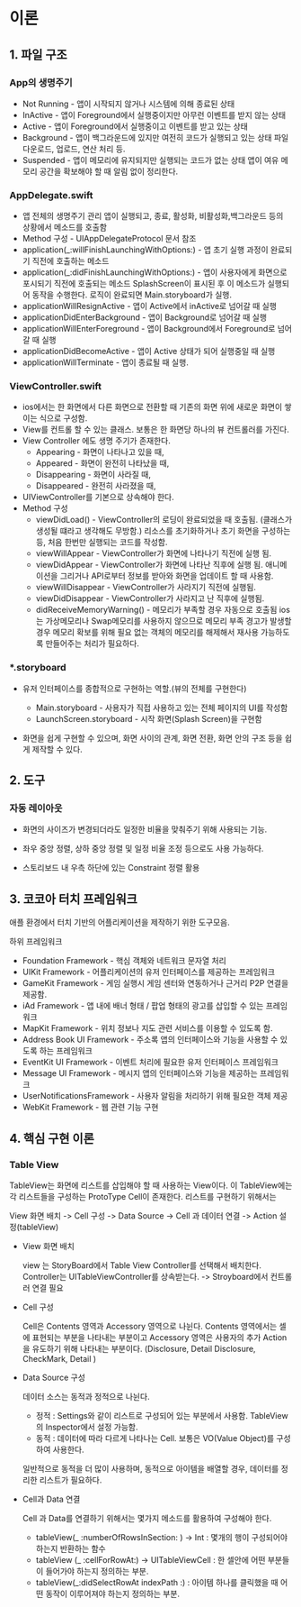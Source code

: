 # 이론

## 1. 파일 구조

### App의 생명주기

- Not Running - 앱이 시작되지 않거나 시스템에 의해 종료된 상태
- InActive - 앱이 Foreground에서 실행중이지만 아무런 이벤트를 받지 않는 상태
- Active - 앱이 Foreground에서 실행중이고 이벤트를 받고 있는 상태
- Background - 앱이 백그라운드에 있지만 여전히 코드가 실행되고 있는 상태 
  파일 다운로드, 업로드, 연산 처리 등.
- Suspended - 앱이 메모리에 유지되지만 실행되는 코드가 없는 상태
  앱이 여유 메모리 공간을 확보해야 할 때 알림 없이 정리한다.

### AppDelegate.swift

 - 앱 전체의 생명주기 관리 
    앱이 실행되고, 종료, 활성화, 비활성화,백그라운드 등의 상황에서 메소드를 호출함
 - Method 구성 - UIAppDelegateProtocol 문서 참조
  - application(_:willFinishLaunchingWithOptions:) - 앱 초기 실행 과정이 완료되기 직전에 호출하는 메소드
  - application(_:didFinishLaunchingWithOptions:) - 앱이 사용자에게 화면으로 포시되기 직전에 호출되는 메소드
    SplashScreen이 표시된 후 이 메소드가 실행되어 동작을 수행한다. 로직이 완료되면 Main.storyboard가 실행.
  - applicationWillResignActive - 앱이 Active에서 inActive로 넘어갈 때 실행
  - applicationDidEnterBackground - 앱이 Background로 넘어갈 때 실행
  - applicationWillEnterForeground - 앱이 Background에서 Foreground로 넘어갈 때 실행
  - applicationDidBecomeActive - 앱이 Active 상태가 되어 실행중일 때 실행
  - applicationWillTerminate - 앱이 종료될 때 실행.

### ViewController.swift

- ios에서는 한 화면에서 다른 화면으로 전환할 때 기존의 화면 위에 새로운 화면이 쌓이는 식으로 구성함.
- View를 컨트롤 할 수 있는 클래스. 보통은 한 화면당 하나의 뷰 컨트롤러를 가진다.
- View Controller 에도 생명 주기가 존재한다.
  - Appearing - 화면이 나타나고 있을 때,
  - Appeared - 화면이 완전히 나타났을 때,
  - Disappearing - 화면이 사라질 때,
  - Disappeared - 완전히 사라졌을 때,
- UIViewController를 기본으로 상속해야 한다.
- Method 구성
  - viewDidLoad() - ViewController의 로딩이 완료되었을 때 호출됨.
    (클래스가 생성될 떄라고 생각해도 무방함.)
    리소스를 초기화하거나 초기 화면을 구성하는 등, 처음 한번만 실행되는 코드를 작성함.
  - viewWillAppear - ViewController가 화면에 나타나기 직전에 실행 됨.
  - viewDidAppear - ViewController가 화면에 나타난 직후에 실행 됨.
    애니메이션을 그리거나 API로부터 정보를 받아와 화면을 업데이트 할 때 사용함.
  - viewWillDisappear - ViewController가 사라지기 직전에 실행됨.
  - viewDidDisappear - ViewController가 사라지고 난 직후에 실행됨.
  - didReceiveMemoryWarning() - 메모리가 부족할 경우 자동으로 호출됨
    ios는 가상메모리나 Swap메모리를 사용하지 않으므로 메모리 부족 경고가 발생할 경우
    메모리 확보를 위해 필요 없는 객체의 메모리를 해제해서 재사용 가능하도록 만들어주는 처리가 필요하다.

### *.storyboard

- 유저 인터페이스를 종합적으로 구현하는 역할.(뷰의 전체를 구현한다)
  - Main.storyboard - 사용자가 직접 사용하고 있는 전체 페이지의 UI를 작성함
  - LaunchScreen.storyboard - 시작 화면(Splash Screen)을 구현함

- 화면을 쉽게 구현할 수 있으며, 화면 사이의 관계, 화면 전환, 화면 안의 구조 등을 쉽게 제작할 수 있다.



## 2. 도구

### 자동 레이아웃

- 화면의 사이즈가 변경되더라도 일정한 비율을 맞춰주기 위해 사용되는 기능.

- 좌우 중앙 정렬, 상하 중앙 정렬 및 일정 비율 조정 등으로도 사용 가능하다.

- 스토리보드 내 우측 하단에 있는 Constraint 정렬 활용


## 3. 코코아 터치 프레임워크

애플 환경에서 터치 기반의 어플리케이션을 제작하기 위한 도구모음.

하위 프레임워크 

-  Foundation Framework - 핵심 객체와 네트워크 문자열 처리
- UIKit Framework - 어플리케이션의 유저 인터페이스를 제공하는 프레임워크
- GameKit Framework - 게임 실행시 게임 센터와 연동하거나 근거리 P2P 연결을 제공함.
- iAd Framework - 앱 내에 배너 형태 / 팝업 형태의 광고를 삽입할 수 있는 프레임워크
- MapKit Framework - 위치 정보나 지도 관련 서비스를 이용할 수 있도록 함.
- Address Book UI Framework - 주소록 앱의 인터페이스와 기능을 사용할 수 있도록 하는 프레임워크
- EventKit UI Framework - 이벤트 처리에 필요한 유저 인터페이스 프레임워크
- Message UI Framework - 메시지 앱의 인터페이스와 기능을 제공하는 프레임워크
- UserNotificationsFramework - 사용자 알림을 처리하기 위해 필요한 객체 제공
- WebKit Framework - 웹 관련 기능 구현

## 4. 핵심 구현 이론

### Table View

TableView는 화면에 리스트를 삽입해야 할 때 사용하는 View이다. 이 TableView에는 각 리스트들을 구성하는 ProtoType Cell이 존재한다. 리스트를 구현하기 위해서는 

View 화면 배치 -> Cell 구성 -> Data Source -> Cell 과 데이터 연결 -> Action 설정(tableView)

- View 화면 배치 

  view 는 StoryBoard에서 Table View Controller를 선택해서 배치한다. 
  Controller는 UITableViewController를 상속받는다. -> Stroyboard에서 컨트롤러 연결 필요

- Cell 구성

  Cell은 Contents 영역과 Accessory 영역으로 나뉜다. Contents 영역에서는 셀에 표현되는 부분을 나타내는 부분이고 Accessory  영역은 사용자의 추가 Action을 유도하기 위해 나타내는 부분이다. (Disclosure, Detail Disclosure, CheckMark, Detail )

- Data Source 구성

  데이터 소스는 동적과 정적으로 나뉜다. 

  - 정적 : Settings와 같이 리스트로 구성되어 있는 부분에서 사용함.  TableView의 Inspector에서 설정 가능함.
  - 동적 : 데이터에 따라 다르게 나타나는 Cell. 보통은 VO(Value Object)를 구성하여 사용한다.

  일반적으로 동적을 더 많이 사용하며, 동적으로 아이템을 배열할 경우, 데이터를 정리한 리스트가 필요하다.

- Cell과 Data 연결

  Cell 과 Data를 연결하기 위해서는 몇가지 메소드를 활용하여 구성해야 한다.

  - tableView(_ :numberOfRowsInSection: ) -> Int : 몇개의 행이 구성되어야 하는지 반환하는 함수
  - tableView (_ :cellForRowAt:) -> UITableViewCell : 한 셀안에 어떤 부분들이 들어가야 하는지 정의하는 부분.
  - tableView(_:didSelectRowAt indexPath :) : 아이템 하나를 클릭했을 때 어떤 동작이 이루어져야 하는지 정의하는 부분.


